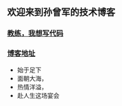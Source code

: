 
## 欢迎来到孙曾军的技术博客


### [教练，我想写代码](https://github.com/sunzengjun/sunzengjun.github.io)
### [博客地址](https://sunzengjun.github.io/)

- 始于足下
- 面朝大海，
- 热情洋溢，
- 赴人生这场宴会
